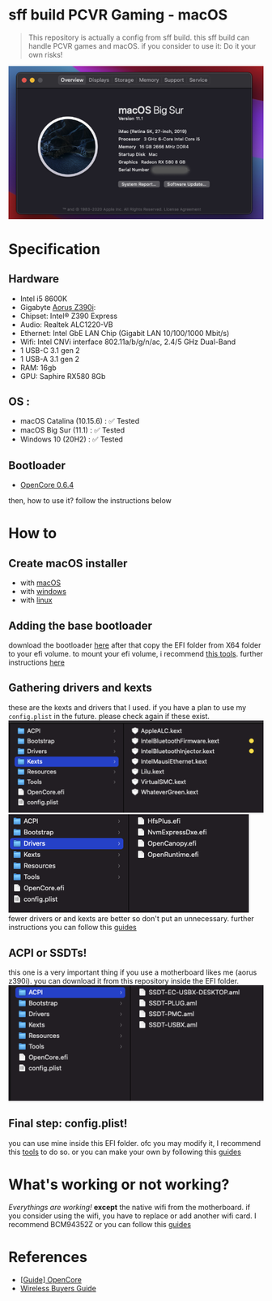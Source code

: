 # sff build PCVR Gaming - macOS
> This repository is actually a config from sff build. this sff build can handle PCVR games and macOS. if you consider to use it: Do it your own risks!    

![sysinfomac](docs/sysinfo.png)   
 
# Specification

## Hardware

- Intel i5 8600K
- Gigabyte [Aorus Z390i](https://www.gigabyte.com/Motherboard/Z390-I-AORUS-PRO-WIFI-rev-10/sp#sp):
 - Chipset: Intel® Z390 Express
 - Audio: Realtek ALC1220-VB
 - Ethernet: Intel GbE LAN Chip (Gigabit LAN 10/100/1000 Mbit/s)
 - Wifi: Intel CNVi interface 802.11a/b/g/n/ac, 2.4/5 GHz Dual-Band
 - 1 USB-C 3.1 gen 2
 - 1 USB-A 3.1 gen 2
- RAM: 16gb
- GPU: Saphire RX580 8Gb

## OS :

- macOS Catalina (10.15.6) : :white_check_mark: Tested
- macOS Big Sur (11.1) : :white_check_mark: Tested
- Windows 10 (20H2) : :white_check_mark: Tested

## Bootloader

- [OpenCore 0.6.4](https://github.com/acidanthera/OpenCorePkg/releases/)

then, how to use it? follow the instructions below

# How to

## Create macOS installer

- with [macOS](https://dortania.github.io/OpenCore-Install-Guide/installer-guide/mac-install.html)
- with [windows](https://dortania.github.io/OpenCore-Install-Guide/installer-guide/winblows-install.html)
- with [linux](https://dortania.github.io/OpenCore-Install-Guide/installer-guide/linux-install.html)

## Adding the base bootloader

download the bootloader [here](https://github.com/acidanthera/OpenCorePkg/releases) 
after that copy the EFI folder from X64 folder to your efi volume. to mount your efi volume, i recommend [this tools](https://github.com/corpnewt/MountEFI). further instructions [here](https://github.com/acidanthera/OpenCorePkg/releases/)

## Gathering drivers and kexts

these are the kexts and drivers that I used. if you have a plan to use my `config.plist` in the future. please check again if these exist.   
![ketxs](docs/kexts.png)   
![drivers](docs/drivers.png)    
fewer drivers or and kexts are better so don't put an unnecessary. further instructions you can follow this [guides](https://dortania.github.io/OpenCore-Install-Guide/ktext.html) 

## ACPI or SSDTs!

this one is a very important thing if you use a motherboard likes me (aorus z390i).
you can download it from this repository inside the EFI folder.    
![acpi](docs/acpi.png)    

## Final step: config.plist!

you can use mine inside this EFI folder. ofc you may modify it, I recommend this [tools](https://github.com/corpnewt/ProperTree) to do so. 
or you can make your own by following this [guides](https://dortania.github.io/OpenCore-Install-Guide/config.plist/#creating-your-config-plist)

# What's working or not working?

_Everythings are working!_ **except** the native wifi from the motherboard. if you consider using the wifi, you have to replace or add another wifi card. I recommend BCM94352Z or you can follow this [guides](https://dortania.github.io/Wireless-Buyers-Guide/unsupported.html#supported-chipsets)

# References

- [[Guide] OpenCore](https://dortania.github.io/OpenCore-Install-Guide/)
- [Wireless Buyers Guide](https://dortania.github.io/Wireless-Buyers-Guide/)

